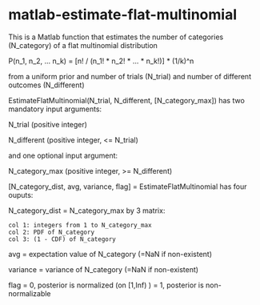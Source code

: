 matlab-estimate-flat-multinomial
================================

This is a Matlab function that estimates the number of categories (N_category) of a flat multinomial distribution

  P(n_1, n_2, ... n_k) = [n! / (n_1! * n_2! * ... * n_k!)] * (1/k)^n
  
from a uniform prior and number of trials (N_trial) and number of different outcomes (N_different)


EstimateFlatMultinomial(N_trial, N_different, [N_category_max])
has two mandatory input arguments:

  N_trial (positive integer)
  
  N_different (positive integer, <= N_trial)
  
and one optional input argument:

  N_category_max (positive integer, >= N_different)


[N_category_dist, avg, variance, flag] = EstimateFlatMultinomial 
has four ouputs:

  N_category_dist =  N_category_max by 3 matrix:
  
    col 1: integers from 1 to N_category_max
    col 2: PDF of N_category
    col 3: (1 - CDF) of N_category
    
  avg = expectation value of N_category (=NaN if non-existent)
  
  variance = variance of N_category (=NaN if non-existent)
  
  flag 
    = 0, posterior is normalized (on [1,Inf) )
    = 1, posterior is non-normalizable
